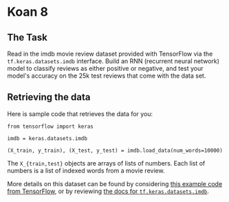 # Koan 8

## The Task

Read in the imdb movie review dataset provided with TensorFlow
via the `tf.keras.datasets.imdb` interface.
Build an RNN (recurrent neural network) model to classify reviews as either
positive or negative, and test your model's accuracy on
the 25k test reviews that come with the data set.

## Retrieving the data

Here is sample code that retrieves the data for you:


	from tensorflow import keras

	imdb = keras.datasets.imdb

	(X_train, y_train), (X_test, y_test) = imdb.load_data(num_words=10000)

The `X_{train,test}` objects are arrays of lists of numbers. Each
list of numbers is a list of indexed words from a movie review.

More details on this dataset can be found by considering
[this example code from TensorFlow](https://github.com/tensorflow/models/blob/master/samples/core/tutorials/keras/basic_text_classification.ipynb),
or by reviewing
[the docs for `tf.keras.datasets.imdb`](https://www.tensorflow.org/api_docs/python/tf/keras/datasets/imdb).

